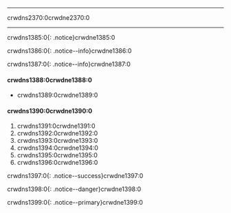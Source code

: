 * * *

crwdns2370:0crwdne2370:0

* * *

crwdns1385:0{: .notice}crwdne1385:0

crwdns1386:0{: .notice--info}crwdne1386:0

crwdns1387:0{: .notice--info}crwdne1387:0

#### crwdns1388:0crwdne1388:0

* crwdns1389:0crwdne1389:0

#### crwdns1390:0crwdne1390:0

  1. crwdns1391:0crwdne1391:0
  2. crwdns1392:0crwdne1392:0
  3. crwdns1393:0crwdne1393:0
  4. crwdns1394:0crwdne1394:0
  5. crwdns1395:0crwdne1395:0
  6. crwdns1396:0crwdne1396:0

crwdns1397:0{: .notice--success}crwdne1397:0

crwdns1398:0{: .notice--danger}crwdne1398:0

crwdns1399:0{: .notice--primary}crwdne1399:0